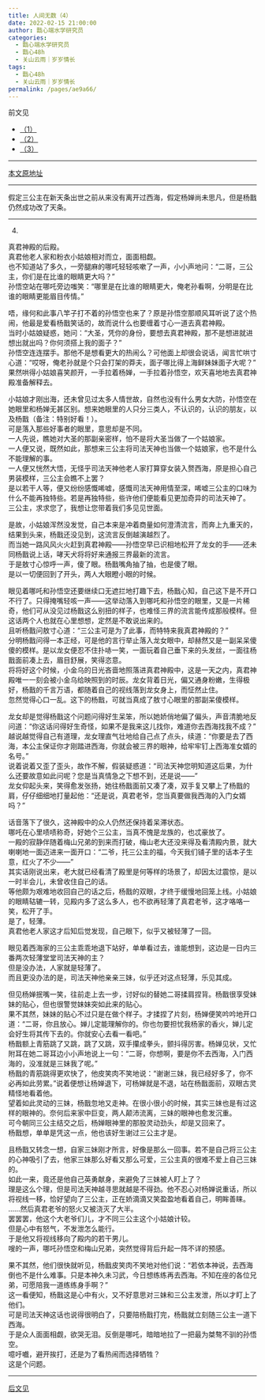 ```yaml
---
title: 人间无数（4）
date: 2022-02-15 21:00:00
author: 戬心端水学研究员
categories: 
  - 戬心端水学研究员
  - 戬心48h
  - 关山云雨｜岁岁情长
tags: 
  - 戬心48h
  - 关山云雨｜岁岁情长
permalink: /pages/ae9a66/
---
```


前文见

- [（1）](https://jianxinonly.lofter.com/post/4c358a37_1ccbf34df)
- [（2）](https://jianxinonly.lofter.com/post/4c358a37_1cd2a404a)
- [（3）](https://jianxinonly.lofter.com/post/4c358a37_2b4aaba26)

---

[本文原地址](https://jianxinonly.lofter.com/post/4c358a37_2b4aaba26)

---

假定三公主在新天条出世之前从来没有离开过西海，假定杨婵尚未思凡，但是杨戬仍然成功改了天条。<!-- more -->

---

4.

真君神殿的后殿。  
真君他老人家和粉衣小姑娘相对而立，面面相觑。  
也不知道站了多久，一旁腿麻的哪吒轻轻咳嗽了一声，小小声地问：“二哥，三公主，你们是在比谁的眼睛更大吗？”  
孙悟空站在哪吒旁边嗤笑：“哪里是在比谁的眼睛更大，俺老孙看啊，分明是在比谁的眼睛更能眉目传情。”

唔，缘何和此事八竿子打不着的孙悟空也来了？原是孙悟空那顺风耳听说了这个热闹，他最是爱看杨戬笑话的，故而说什么也要缠着寸心一道去真君神殿。  
当时小姑娘疑惑，她问：“大圣，凭你的身份，要想去真君神殿，那不是想进就进想出就出吗？你何须搭上我的面子？”  
孙悟空连连摆手。那他不是想看更大的热闹么？可他面上却很会说话，闻言忙哄寸心道：“哎呀，俺老孙就是个只会打架的莽夫，面子哪比得上海鲜妹妹面子大呢？”  
果然哄得小姑娘喜笑颜开，一手拉着杨婵，一手拉着孙悟空，欢天喜地地去真君神殿准备解释去。

小姑娘才刚出海，还未曾见过太多人情世故，自然也没有什么男女大防，孙悟空在她眼里和杨婵无甚区别。想来她眼里的人只分三类人，不认识的，认识的朋友，以及杨戬（备注：特别好看！）。  
可是落入那些好事者的眼里，意思却是不同。  
一人先说，瞧她对大圣的那副亲密样，怕不是将大圣当做了一个姑娘家。  
一人便又说，既然如此，那想来三公主将司法天神也当做一个姑娘家，也不是什么不能理解的事。  
一人便又恍然大悟，无怪乎司法天神他老人家打算穿女装入赘西海，原是担心自己男装模样，三公主会瞧不上罢？  
是以若干人等，便又纷纷感慨唏嘘，感慨司法天神用情至深，唏嘘三公主的口味为什么不能再独特些。若是再独特些，些许他们便能看见更加奇异的司法天神了。  
三公主，求求您了，我想让您带着我们多见见世面。

是故，小姑娘浑然没发觉，自己本来是冲着商量如何澄清流言，而奔上九重天的，结果到头来，杨戬还没见到，这流言反倒越演越烈了。  
而当她一路风风火火赶到真君神殿——孙悟空早已识相地松开了龙女的手——还未同杨戬说上话，哮天犬将将好来通报三界最新的流言。  
于是敖寸心惊呼一声，傻了眼。杨戬嘴角抽了抽，也是傻了眼。  
是以一切便回到了开头，两人大眼瞪小眼的时候。

眼见着哪吒和孙悟空还要继续口无遮拦地打趣下去，杨戬心知，自己这下是不开口不行了。只得掩嘴轻咳一声——这举动落入到哪吒和孙悟空的眼里，又是一片稀奇，他们可从没见过杨戬这么别扭的样子，也难怪三界的流言能传成那般模样。但这话两个人也就在心里想想，定然是不敢说出来的。  
且听杨戬问敖寸心道：“三公主可是为了此事，而特特来我真君神殿的？”  
分明杨戬问得一本正经，可是他的言行举止落入龙女眼中，却赫然又是一副呆呆傻傻的模样。是以龙女便忍不住扑哧一笑，一面玩着自己垂下来的头发丝，一面往杨戬面前凑上去，眉目舒展，笑得恣意。  
将将好这个时候，小金乌的日光吝啬地照落进真君神殿中，这是一天之内，真君神殿唯一一刻会被小金乌给映照到的时辰。龙女背着日光，偏又通身粉嫩，生得极好，杨戬的千言万语，都随着自己的视线落到龙女身上，而怔然止住。  
忽然觉得心口一乱。这下的杨戬，可就当真成了敖寸心眼里的那副呆傻模样。

龙女却是觉得杨戬这个问题问得好生呆笨，所以她娇俏地偏了偏头，声音清脆地反问道：“你这话问得好生奇怪，如果不是我来这儿找你，难道你去西海找我不成？”  
越说越觉得自己有道理，龙女理直气壮地给自己点了点头，续道：“你要是去了西海，本公主保证你才刚踏进西海，你就会被三界的眼神，给牢牢钉上西海准女婿的名号。”  
说着说着又歪了歪头，故作不解，假装疑惑道：“司法天神您明知道这后果，为什么还要故意如此问呢？您是当真情急之下想不到，还是说——”  
龙女仰起头来，笑得愈发张扬，她往杨戬面前又凑了凑，双手复又攀上了杨戬的肩，仔仔细细地打量起他：“还是说，真君老爷，您当真要做我西海的入门女婿吗？”

话音落下了很久，这神殿中的众人仍然还保持着呆滞状态。  
哪吒在心里啧啧称奇，好她个三公主，当真不愧是龙族的，也忒豪放了。  
一殿的寂静伴随着梅山兄弟的到来而打破，梅山老大还没来得及看清殿内景，就大喇喇地一面迈进来一面开口：“二爷，托三公主的福，今天我们铺子里的话本子生意，红火了不少——”  
其实话刚说出来，老大就已经看清了殿里是何等样的场景了，却因太过震惊，是以一时半会儿，未曾收住自己的话。  
等他颇为艰难地收回自己的话之后，杨戬的双眼，才终于缓慢地回笼上线。小姑娘的眼睛轱辘一转，见殿内多了这么多人，也不欲再轻薄了真君老爷，这才咯咯一笑，松开了手。  
是了，轻薄。  
真君他老人家这才后知后觉发现，自己眼下，似乎又被轻薄了一回。

眼见着西海家的三公主乖乖地退下站好，单单看过去，谁能想到，这边是一日内三番两次轻薄堂堂司法天神的主？  
但是没办法，人家就是轻薄了。  
而且更没办法的是，司法天神他亲亲三妹，似乎还对这点轻薄，乐见其成。

但见杨婵抿嘴一笑，往前走上去一步，讨好似的替她二哥揉肩捏背。杨戬很享受妹妹的贴心，但也很警觉妹妹突如此来的贴心。  
果不其然，妹妹的贴心不过只是在做个样子。才揉捏了片刻，杨婵便笑吟吟地开口道：“二哥，你且放心。婵儿定能理解你的。你也勿要担忧我杨家的香火，婵儿定会好生将其传下去的。你就安心去看一看吧。”  
杨戬额上青筋跳了又跳，跳了又跳，双手攥成拳头，颤抖得厉害。杨婵见状，又忙附耳在她二哥耳边小小声地说上一句：“二哥，你想啊，要是你不去西海，入门西海的，没准就是三妹我了呢。”  
杨戬的青筋跳得更欢快了，他皮笑肉不笑地说：“谢谢三妹，我已经好多了，你不必再如此劳累。”说着便想让杨婵退下，可杨婵就是不退，站在杨戬面前，双眼古灵精怪地看着他。  
望着如此灵动的三妹，杨戬忽地又走神。在很小很小的时候，其实三妹也是有过这样的眼神的。奈何后来家中巨变，两人颠沛流离，三妹的眼神也愈发沉重。  
可今朝同三公主结交之后，杨婵眼神里的那股灵动劲头，却是又回来了。  
杨戬想，单单是凭这一点，他也该好生谢过三公主才是。

且杨戬又转念一想，自家三妹刚才所言，好像是那么一回事。若不是自己将三公主的心神吸引了去，他家三妹那么好看又那么可爱，三公主真的很难不爱上自己三妹的。  
如此一来，竟还是他自己英勇献身，来避免了三妹被人盯上了？  
理是这么个理，但是司法天神越寻思就越是不得劲。他不忍心对杨婵说重话，所以将视线一移，恰好望向了三公主，正在娇滴滴又笑盈盈地看着自己，明眸善睐。  
……然后真君老爷的怒火又被浇灭了大半。  
罢罢罢，他这个大老爷们儿，才不同三公主这个小姑娘计较。  
但是心中有怒气，不发泄怎么能行。  
于是他又将视线移向了殿内的若干男儿。  
嗖的一声，哪吒孙悟空和梅山兄弟，突然觉得背后升起一阵不详的预感。

果不其然，他们很快就听见，杨戬皮笑肉不笑地对他们说：“若依本神说，去西海倒也不是什么难事。只是本神久未习武，今日想练练再去西海。不知在座的各位兄弟，可愿陪我一道练练身手啊？”  
这一看便知，杨戬这是心中有火，又不好意思对三妹和三公主发泄，所以才盯上了他们。  
可是司法天神这话也说得很明白了，只要陪杨戬打完，杨戬就立刻随三公主一道下西海。  
于是众人面面相觑，欲哭无泪。反倒是哪吒，暗暗地拉了一把最为桀骜不驯的孙悟空。  
噫吁嚱，避开挨打，还是为了看热闹而选择牺牲？  
这是个问题。

---

[后文见](https://jianxinonly.lofter.com/)
